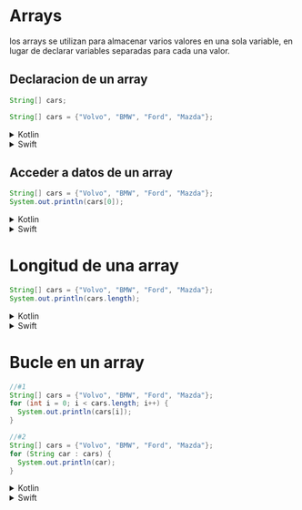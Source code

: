 # Arrays
los arrays se utilizan para almacenar varios valores en una sola variable, en lugar de declarar variables separadas para cada una valor.

## Declaracion de un array 

````java
String[] cars;

String[] cars = {"Volvo", "BMW", "Ford", "Mazda"};
````

<details>
  <summary>Kotlin</summary>
  <pre>
val cars = arrayOf("Volvo", "BMW", "Ford", "Mazda")
  </pre>
</details>
<details>
  <summary>Swift</summary>
  <pre>
//Creacion de un array vacio
var someInts: [Int] = []
<br>//Creación de un array con un valor predeterminado
// threeDoubles is of type [Double], and equals [0.0, 0.0, 0.0]
var threeDoubles = Array(repeating: 0.0, count: 3)
<br>//Array con valor
var shoppingList: [String] = ["Eggs", "Milk"]
  </pre>
</details>

## Acceder a datos de un array

````java
String[] cars = {"Volvo", "BMW", "Ford", "Mazda"};
System.out.println(cars[0]);
````

<details>
  <summary>Kotlin</summary>
  <pre>
val cars = arrayOf("Volvo", "BMW", "Ford", "Mazda")
println(cars[0])
  </pre>
</details>
<details>
  <summary>Swift</summary>
  <pre>
var shoppingList = ["Eggs", "Milk"]
var firstItem = shoppingList[0]
  </pre>
</details>

# Longitud de una array

````java
String[] cars = {"Volvo", "BMW", "Ford", "Mazda"};
System.out.println(cars.length);
````

<details>
  <summary>Kotlin</summary>
  <pre>
val cars = arrayOf("Volvo", "BMW", "Ford", "Mazda")
println(cars.size)
  </pre>
</details>
<details>
  <summary>Swift</summary>
  <pre>
print("The shopping list contains \(shoppingList.count) items.")
  </pre>
</details>

# Bucle en un array
````java
//#1
String[] cars = {"Volvo", "BMW", "Ford", "Mazda"};
for (int i = 0; i < cars.length; i++) {
  System.out.println(cars[i]);
}

//#2
String[] cars = {"Volvo", "BMW", "Ford", "Mazda"};
for (String car : cars) {
  System.out.println(car);
}
````
<details>
<summary>Kotlin</summary>
<pre>
val nums = arrayOf(1, 5, 10, 15, 20)
for (x in nums) {
  println(x)
}
</pre>
</details>
<details>
<summary>Swift</summary>
<pre>
for item in shoppingList {
    print(item)
}
</pre>
</details>